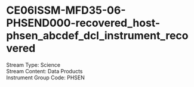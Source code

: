# CE06ISSM-MFD35-06-PHSEND000-recovered_host-phsen_abcdef_dcl_instrument_recovered

Stream Type: Science<br>
Stream Content: Data Products<br>
Instrument Group Code: PHSEN<br>
